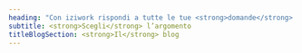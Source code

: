 ```yaml
---
heading: "Con iziwork rispondi a tutte le tue <strong>domande</strong> riguardo:"
subtitle: <strong>Scegli</strong> l’argomento
titleBlogSection: <strong>Il</strong> blog
---
```

